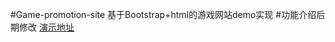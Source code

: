#Game-promotion-site
基于Bootstrap+html的游戏网站demo实现
#功能介绍后期修改
[演示地址](https://526697296.github.io/Game-promotion-site-demo/)
